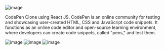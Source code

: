 ![image](https://user-images.githubusercontent.com/64256552/168145550-d4330074-d258-4368-804e-2d9248a99050.png)


CodePen Clone using React JS. CodePen is an online community for testing and showcasing user-created HTML, CSS and JavaScript code snippets. It functions as an online code editor and open-source learning environment, where developers can create code snippets, called "pens," and test them.

![image](https://user-images.githubusercontent.com/64256552/168145209-8c1975d3-c6d2-408c-811a-e9d8c4294d58.png)
![image](https://user-images.githubusercontent.com/64256552/168145199-4dd714d5-0d52-47d6-8933-c684f92f25a0.png)
![image](https://user-images.githubusercontent.com/64256552/168145187-db42dd18-d04a-488e-94ce-fabeee0530fd.png)


